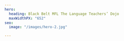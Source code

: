 ```yaml
---
hero:
  heading: Black Belt MFL The Language Teachers’ Dojo
  maxWidthPX: "652"
seo:
  image: "/images/hero-2.jpg"

---
```

